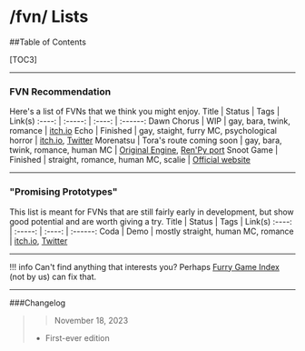 # /fvn/ Lists

##Table of Contents

[TOC3]

***

### FVN Recommendation
Here's a list of FVNs that we think you might enjoy.
Title | Status | Tags | Link(s) 
:----: | :-----: | :----: | :------: 
Dawn Chorus | WIP | gay, bara, twink, romance | [itch.io](https://dawn-chorus.itch.io/dawn-chorus)
Echo | Finished | gay, staight, furry MC, psychological horror | [itch.io](https://echoproject.itch.io/echo), [Twitter](https://twitter.com/DawnChorusVN/)
Morenatsu | Tora's route coming soon | gay, bara, twink, romance, human MC | [Original Engine](https://www.mediafire.com/file/dko6fnpbgq3hl7e/Morenatsu_Latest_Version.rar/file), [Ren'Py port](https://www.furaffinity.net/view/26153752/)
Snoot Game | Finished | straight, romance, human MC, scalie | [Official website](https://snootgame.xyz)

***

### "Promising Prototypes"
This list is meant for FVNs that are still fairly early in development, but show good potential and are worth giving a try.
Title | Status | Tags | Link(s) 
:----: | :-----: | :----: | :------: 
Coda | Demo | mostly straight, human MC, romance | [itch.io](https://codanon.itch.io/coda-demo), [Twitter](https://twitter.com/CodaVn)

***

!!! info Can't find anything that interests you?
    Perhaps [Furry Game Index](https://furrygames.top/en/list-v.html) (not by us) can fix that.

***

###Changelog
>>November 18, 2023
>- First-ever edition